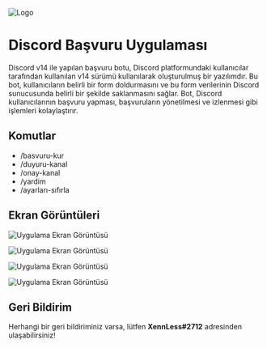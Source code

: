 
![Logo](https://cdn.discordapp.com/attachments/796790568444887081/1071806748068954213/XENNLESS.png)
# Discord Başvuru Uygulaması

Discord v14 ile yapılan başvuru botu, Discord platformundaki kullanıcılar tarafından kullanılan v14 sürümü kullanılarak oluşturulmuş bir yazılımdır. Bu bot, kullanıcıların belirli bir form doldurmasını ve bu form verilerinin Discord sunucusunda belirli bir şekilde saklanmasını sağlar. Bot, Discord kullanıcılarının başvuru yapması, başvuruların yönetilmesi ve izlenmesi gibi işlemleri kolaylaştırır.




## Komutlar

- /basvuru-kur
- /duyuru-kanal
- /onay-kanal
- /yardim
- /ayarları-sıfırla

  
## Ekran Görüntüleri

![Uygulama Ekran Görüntüsü](https://cdn.discordapp.com/attachments/796790568444887081/1071954620869509170/image.png)

![Uygulama Ekran Görüntüsü](https://cdn.discordapp.com/attachments/796790568444887081/1071955994948673627/image.png)

![Uygulama Ekran Görüntüsü](https://cdn.discordapp.com/attachments/796790568444887081/1071955898987192340/image.png)

![Uygulama Ekran Görüntüsü](https://cdn.discordapp.com/attachments/796790568444887081/1071956077685526588/image.png)



  
## Geri Bildirim

Herhangi bir geri bildiriminiz varsa, lütfen __XennLess#2712__ adresinden ulaşabilirsiniz!

  
